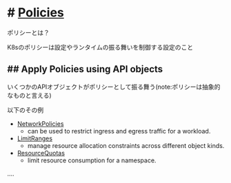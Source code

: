 # # [Policies](https://kubernetes.io/docs/concepts/policy/)

ポリシーとは？

K8sのポリシーは設定やランタイムの振る舞いを制御する設定のこと

## ## Apply Policies using API objects

いくつかのAPIオブジェクトがポリシーとして振る舞う(note:ポリシーは抽象的なものと言える)

以下のその例

* [NetworkPolicies](https://kubernetes.io/docs/concepts/services-networking/network-policies/)
  * can be used to restrict ingress and egress traffic for a workload.
* [LimitRanges](https://kubernetes.io/docs/concepts/policy/limit-range/)
  * manage resource allocation constraints across different object kinds.
* [ResourceQuotas](https://kubernetes.io/docs/concepts/policy/resource-quotas/)
  * limit resource consumption for a namespace.


....